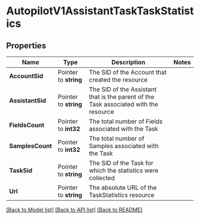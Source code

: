 # AutopilotV1AssistantTaskTaskStatistics

## Properties
Name | Type | Description | Notes
------------ | ------------- | ------------- | -------------
**AccountSid** | Pointer to **string** | The SID of the Account that created the resource |
**AssistantSid** | Pointer to **string** | The SID of the Assistant that is the parent of the Task associated with the resource |
**FieldsCount** | Pointer to **int32** | The total number of Fields associated with the Task |
**SamplesCount** | Pointer to **int32** | The total number of Samples associated with the Task |
**TaskSid** | Pointer to **string** | The SID of the Task for which the statistics were collected |
**Url** | Pointer to **string** | The absolute URL of the TaskStatistics resource |

[[Back to Model list]](../README.md#documentation-for-models) [[Back to API list]](../README.md#documentation-for-api-endpoints) [[Back to README]](../README.md)


